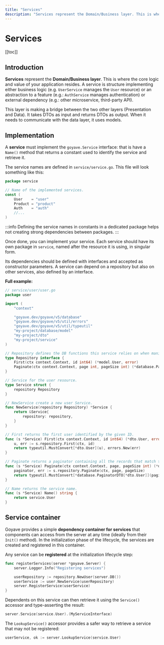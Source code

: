 ```yaml
---
title: "Services"
description: "Services represent the Domain/Business layer. This is where the core logic and value of your application resides."
---
```


# Services

[[toc]]

## Introduction

**Services** represent the **Domain/Business layer**. This is where the core logic and value of your application resides. A service is structure implementing either business logic (e.g. `UserService` manages the `User` resource) or an abstraction to a feature (e.g.: `AuthService` manages authentication) or external dependency (e.g.: other microservice, third-party API).

This layer is making a bridge between the two other layers (Presentation and Data). It takes DTOs as input and returns DTOs as output. When it needs to communicate with the data layer, it uses models.

## Implementation

A **service** must implement the `goyave.Service` interface: that is have a `Name()` method that returns a constant used to identify the service and retrieve it.

The service names are defined in `service/service.go`. This file will look something like this:
```go
package service

// Name of the implemented services.
const (
	User    = "user"
	Product = "product"
	Auth    = "auth"
	//...
)
```

:::info
Defining the service names in constants in a dedicated package helps not creating strong dependencies between packages.
:::

Once done, you can implement your service. Each service should have its own package in `service`, named after the resource it is using, in singular form.

Its dependencies should be defined with interfaces and accepted as constructor parameters. A service can depend on a repository but also on other services, also defined by an interface.

**Full example:**
```go
// service/user/user.go
package user

import (
	"context"

	"goyave.dev/goyave/v5/database"
	"goyave.dev/goyave/v5/util/errors"
	"goyave.dev/goyave/v5/util/typeutil"
	"my-project/database/model"
	"my-project/dto"
	"my-project/service"
)

// Repository defines the DB functions this service relies on when manipulating users.
type Repository interface {
	First(ctx context.Context, id int64) (*model.User, error)
	Paginate(ctx context.Context, page int, pageSize int) (*database.Paginator[*model.User], error)
}

// Service for the user resource.
type Service struct {
	repository Repository
}

// NewService create a new user Service.
func NewService(repository Repository) *Service {
	return &Service{
		repository: repository,
	}
}

// First returns the first user identified by the given ID.
func (s *Service) First(ctx context.Context, id int64) (*dto.User, error) {
	u, err := s.repository.First(ctx, id)
	return typeutil.MustConvert[*dto.User](u), errors.New(err)
}

// Paginate returns a paginator containing all the records that match the given filter request.
func (s *Service) Paginate(ctx context.Context, page, pageSize int) (*database.PaginatorDTO[*dto.User], error) {
	paginator, err := s.repository.Paginate(ctx, page, pageSize)
	return typeutil.MustConvert[*database.PaginatorDTO[*dto.User]](paginator), errors.New(err)
}

// Name returns the service name.
func (s *Service) Name() string {
	return service.User
}
```

## Service container

Goyave provides a simple **dependency container for services** that components can access from the server at any time (ideally from their `Init()` method). In the initialization phase of the lifecycle, the services are created and registered in this container.

Any service can be **registered** at the initialization lifecycle step:
```go
func registerServices(server *goyave.Server) {
	server.Logger.Info("Registering services")

	userRepository := repository.NewUser(server.DB())
	userService := user.NewService(userRepository)
	server.RegisterService(userService)
}
```

Dependents on this service can then retrieve it using the `Service()` accessor and type-asserting the result:
```go
server.Service(service.User).(MyServiceInterface)
```

The `LookupService()` accessor provides a safer way to retrieve a service that may not be registered:
```go
userService, ok := server.LookupService(service.User)
```